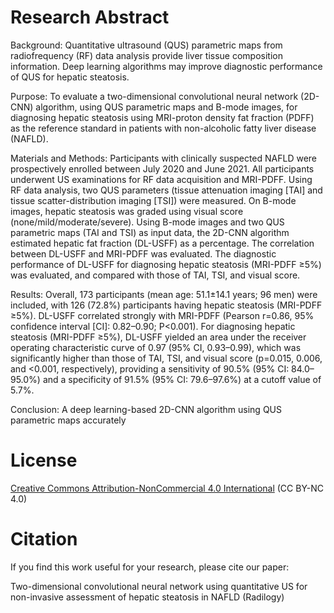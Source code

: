 # Research Abstract 

Background: Quantitative ultrasound (QUS) parametric maps from radiofrequency (RF) data analysis provide liver tissue composition information. Deep learning algorithms may improve diagnostic performance of QUS for hepatic steatosis. 

Purpose: To evaluate a two-dimensional convolutional neural network (2D-CNN) algorithm, using QUS parametric maps and B-mode images, for diagnosing hepatic steatosis using MRI-proton density fat fraction (PDFF) as the reference standard in patients with non-alcoholic fatty liver disease (NAFLD). 

Materials and Methods: Participants with clinically suspected NAFLD were prospectively enrolled between July 2020 and June 2021. All participants underwent US examinations for RF data acquisition and MRI-PDFF. Using RF data analysis, two QUS parameters (tissue attenuation imaging [TAI] and tissue scatter-distribution imaging [TSI]) were measured. On B-mode images, hepatic steatosis was graded using visual score (none/mild/moderate/severe). Using B-mode images and two QUS parametric maps (TAI and TSI) as input data, the 2D-CNN algorithm estimated hepatic fat fraction (DL-USFF) as a percentage. The correlation between DL-USFF and MRI-PDFF was evaluated. The diagnostic performance of DL-USFF for diagnosing hepatic steatosis (MRI-PDFF ≥5%) was evaluated, and compared with those of TAI, TSI, and visual score.  

Results: Overall, 173 participants (mean age: 51.1±14.1 years; 96 men) were included, with 126 (72.8%) participants having hepatic steatosis (MRI-PDFF ≥5%). DL-USFF correlated strongly with MRI-PDFF (Pearson r=0.86, 95% confidence interval [CI]: 0.82–0.90; P<0.001). For diagnosing hepatic steatosis (MRI-PDFF ≥5%), DL-USFF yielded an area under the receiver operating characteristic curve of 0.97 (95% CI, 0.93–0.99), which was significantly higher than those of TAI, TSI, and visual score (p=0.015, 0.006, and <0.001, respectively), providing a sensitivity of 90.5% (95% CI: 84.0–95.0%) and a specificity of 91.5% (95% CI: 79.6–97.6%) at a cutoff value of 5.7%. 

Conclusion: A deep learning-based 2D-CNN algorithm using QUS parametric maps accurately 

# License
[Creative Commons Attribution-NonCommercial 4.0 International](https://creativecommons.org/licenses/by-nc/4.0/legalcode) (CC BY-NC 4.0)

# Citation
If you find this work useful for your research, please cite our paper:

Two-dimensional convolutional neural network using quantitative US for non-invasive assessment of hepatic steatosis in NAFLD (Radilogy)
